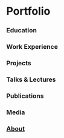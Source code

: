 # Portfolio

<!-- #### _a descendant of scholars unlearning the falsehoods of education_ -->
<!--  >  [draft] role | context (_era_)
>  
>     projects
>- generated value
>- milestones
>- catalysts
>talks and lectures

>influence
-->

### Education  

### Work Experience  

### Projects  

### Talks & Lectures  

### Publications  

### Media

### [About](about)
